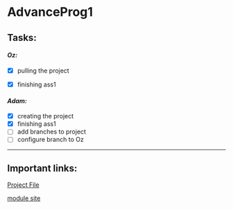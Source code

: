 # AdvanceProg1

## Tasks: 

#### _Oz:_
- [X] pulling the project
- [X] finishing ass1


#### _Adam:_
- [X] creating the project
- [X] finishing ass1
- [ ] add branches to project 
- [ ] configure branch to Oz 
___
## Important links:

[Project File](instruction.pdf)

[module site](https://lemida.biu.ac.il/course/view.php?id=56845)
